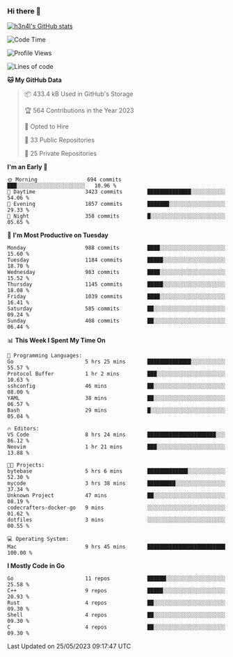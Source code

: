 ### Hi there 👋

[![h3n4l's GitHub stats](https://github-readme-stats.vercel.app/api?username=h3n4l&count_private=true&show_icons=true&theme=radical)](https://github.com/h3n4l/github-readme-stats)

<!--START_SECTION:waka-->
![Code Time](http://img.shields.io/badge/Code%20Time-1%2C239%20hrs%2040%20mins-blue)

![Profile Views](http://img.shields.io/badge/Profile%20Views-0-blue)

![Lines of code](https://img.shields.io/badge/From%20Hello%20World%20I%27ve%20Written-3.0%20million%20lines%20of%20code-blue)

**🐱 My GitHub Data** 

> 📦 433.4 kB Used in GitHub's Storage 
 > 
> 🏆 564 Contributions in the Year 2023
 > 
> 💼 Opted to Hire
 > 
> 📜 33 Public Repositories 
 > 
> 🔑 25 Private Repositories 
 > 
**I'm an Early 🐤** 

```text
🌞 Morning                694 commits         ███░░░░░░░░░░░░░░░░░░░░░░   10.96 % 
🌆 Daytime                3423 commits        ██████████████░░░░░░░░░░░   54.06 % 
🌃 Evening                1857 commits        ███████░░░░░░░░░░░░░░░░░░   29.33 % 
🌙 Night                  358 commits         █░░░░░░░░░░░░░░░░░░░░░░░░   05.65 % 
```
📅 **I'm Most Productive on Tuesday** 

```text
Monday                   988 commits         ████░░░░░░░░░░░░░░░░░░░░░   15.60 % 
Tuesday                  1184 commits        █████░░░░░░░░░░░░░░░░░░░░   18.70 % 
Wednesday                983 commits         ████░░░░░░░░░░░░░░░░░░░░░   15.52 % 
Thursday                 1145 commits        █████░░░░░░░░░░░░░░░░░░░░   18.08 % 
Friday                   1039 commits        ████░░░░░░░░░░░░░░░░░░░░░   16.41 % 
Saturday                 585 commits         ██░░░░░░░░░░░░░░░░░░░░░░░   09.24 % 
Sunday                   408 commits         ██░░░░░░░░░░░░░░░░░░░░░░░   06.44 % 
```


📊 **This Week I Spent My Time On** 

```text
💬 Programming Languages: 
Go                       5 hrs 25 mins       ██████████████░░░░░░░░░░░   55.57 % 
Protocol Buffer          1 hr 2 mins         ███░░░░░░░░░░░░░░░░░░░░░░   10.63 % 
sshconfig                46 mins             ██░░░░░░░░░░░░░░░░░░░░░░░   08.00 % 
YAML                     38 mins             ██░░░░░░░░░░░░░░░░░░░░░░░   06.57 % 
Bash                     29 mins             █░░░░░░░░░░░░░░░░░░░░░░░░   05.04 % 

🔥 Editors: 
VS Code                  8 hrs 24 mins       ██████████████████████░░░   86.12 % 
Neovim                   1 hr 21 mins        ███░░░░░░░░░░░░░░░░░░░░░░   13.88 % 

🐱‍💻 Projects: 
bytebase                 5 hrs 6 mins        █████████████░░░░░░░░░░░░   52.30 % 
mycode                   3 hrs 38 mins       █████████░░░░░░░░░░░░░░░░   37.34 % 
Unknown Project          47 mins             ██░░░░░░░░░░░░░░░░░░░░░░░   08.19 % 
codecrafters-docker-go   9 mins              ░░░░░░░░░░░░░░░░░░░░░░░░░   01.62 % 
dotfiles                 3 mins              ░░░░░░░░░░░░░░░░░░░░░░░░░   00.55 % 

💻 Operating System: 
Mac                      9 hrs 45 mins       █████████████████████████   100.00 % 
```

**I Mostly Code in Go** 

```text
Go                       11 repos            ██████░░░░░░░░░░░░░░░░░░░   25.58 % 
C++                      9 repos             █████░░░░░░░░░░░░░░░░░░░░   20.93 % 
Rust                     4 repos             ██░░░░░░░░░░░░░░░░░░░░░░░   09.30 % 
Shell                    4 repos             ██░░░░░░░░░░░░░░░░░░░░░░░   09.30 % 
C                        4 repos             ██░░░░░░░░░░░░░░░░░░░░░░░   09.30 % 
```




 Last Updated on 25/05/2023 09:17:47 UTC
<!--END_SECTION:waka-->

